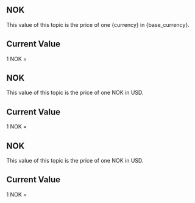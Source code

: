 ## NOK

This value of this topic is the price of one {currency} in {base_currency}.

## Current Value

1 NOK = <Topic topic="finance/stock-exchange/currency/NOK/USD" decimals="3" unit="USD"/>

## NOK

This value of this topic is the price of one NOK in USD.

## Current Value

1 NOK = <Topic topic="finance/stock-exchange/currency/NOK/USD" decimals="3" unit="USD"/>

## NOK

This value of this topic is the price of one NOK in USD.

## Current Value

1 NOK = <Topic topic="finance/stock-exchange/currency/NOK/USD" decimals="3" unit="USD"/>

